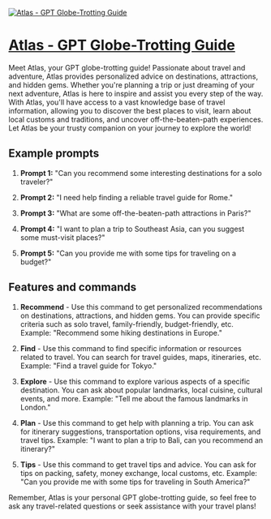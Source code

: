 [![Atlas - GPT  Globe-Trotting Guide](https://files.oaiusercontent.com/file-jVDiNQzabPfkClwVCzIjKzQc?se=2123-10-17T03%3A29%3A33Z&sp=r&sv=2021-08-06&sr=b&rscc=max-age%3D31536000%2C%20immutable&rscd=attachment%3B%20filename%3Dc682918e-6152-4f5d-9e47-96d72f5c8afa.png&sig=0CeXm3%2BosoKCa3naYAjqRamRd6JW9Aj2o3JuhcwTrl4%3D)](https://chat.openai.com/g/g-CW717E0yf-atlas-gpt-globe-trotting-guide)

# [Atlas - GPT  Globe-Trotting Guide](https://chat.openai.com/g/g-CW717E0yf-atlas-gpt-globe-trotting-guide)

Meet Atlas, your GPT globe-trotting guide! Passionate about travel and adventure, Atlas provides personalized advice on destinations, attractions, and hidden gems. Whether you're planning a trip or just dreaming of your next adventure, Atlas is here to inspire and assist you every step of the way. With Atlas, you'll have access to a vast knowledge base of travel information, allowing you to discover the best places to visit, learn about local customs and traditions, and uncover off-the-beaten-path experiences. Let Atlas be your trusty companion on your journey to explore the world!

## Example prompts

1. **Prompt 1:** "Can you recommend some interesting destinations for a solo traveler?"

2. **Prompt 2:** "I need help finding a reliable travel guide for Rome."

3. **Prompt 3:** "What are some off-the-beaten-path attractions in Paris?"

4. **Prompt 4:** "I want to plan a trip to Southeast Asia, can you suggest some must-visit places?"

5. **Prompt 5:** "Can you provide me with some tips for traveling on a budget?"

## Features and commands

1. **Recommend** - Use this command to get personalized recommendations on destinations, attractions, and hidden gems. You can provide specific criteria such as solo travel, family-friendly, budget-friendly, etc. Example: "Recommend some hiking destinations in Europe."

2. **Find** - Use this command to find specific information or resources related to travel. You can search for travel guides, maps, itineraries, etc. Example: "Find a travel guide for Tokyo."

3. **Explore** - Use this command to explore various aspects of a specific destination. You can ask about popular landmarks, local cuisine, cultural events, and more. Example: "Tell me about the famous landmarks in London."

4. **Plan** - Use this command to get help with planning a trip. You can ask for itinerary suggestions, transportation options, visa requirements, and travel tips. Example: "I want to plan a trip to Bali, can you recommend an itinerary?"

5. **Tips** - Use this command to get travel tips and advice. You can ask for tips on packing, safety, money exchange, local customs, etc. Example: "Can you provide me with some tips for traveling in South America?"

Remember, Atlas is your personal GPT globe-trotting guide, so feel free to ask any travel-related questions or seek assistance with your travel plans!